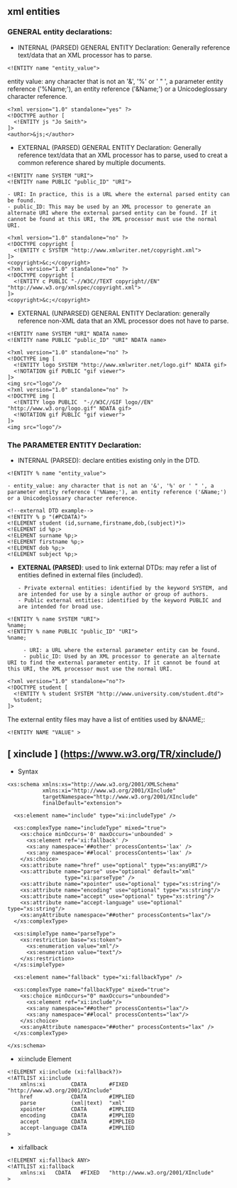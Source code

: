 ## xml entities

### GENERAL entity declarations:
- INTERNAL (PARSED) GENERAL ENTITY Declaration: Generally reference text/data that an XML processor has to parse.
```
<!ENTITY name "entity_value">
```
entity value: any character that is not an '&', '%' or ' " ', a parameter entity reference ('%Name;'), an entity reference ('&Name;') or a Unicodeglossary character reference.
```
<?xml version="1.0" standalone="yes" ?>
<!DOCTYPE author [
  <!ENTITY js "Jo Smith">
]>
<author>&js;</author>
```
- EXTERNAL (PARSED) GENERAL ENTITY Declaration: Generally reference text/data that an XML processor has to parse, used to creat a common reference shared by multiple documents.
```
<!ENTITY name SYSTEM "URI">
<!ENTITY name PUBLIC "public_ID" "URI">
```

    - URI: In practice, this is a URL where the external parsed entity can be found.
    - public_ID: This may be used by an XML processor to generate an alternate URI where the external parsed entity can be found. If it cannot be found at this URI, the XML processor must use the normal URI.

```
<?xml version="1.0" standalone="no" ?>
<!DOCTYPE copyright [
  <!ENTITY c SYSTEM "http://www.xmlwriter.net/copyright.xml">
]>
<copyright>&c;</copyright>
<?xml version="1.0" standalone="no" ?>
<!DOCTYPE copyright [
  <!ENTITY c PUBLIC "-//W3C//TEXT copyright//EN" "http://www.w3.org/xmlspec/copyright.xml">
]>
<copyright>&c;</copyright>
```

- EXTERNAL (UNPARSED) GENERAL ENTITY Declaration: generally reference non-XML data that an XML processor does not have to parse.

```
<!ENTITY name SYSTEM "URI" NDATA name>
<!ENTITY name PUBLIC "public_ID" "URI" NDATA name>
```

```
<?xml version="1.0" standalone="no" ?>
<!DOCTYPE img [
  <!ENTITY logo SYSTEM "http://www.xmlwriter.net/logo.gif" NDATA gif>
  <!NOTATION gif PUBLIC "gif viewer">
]>
<img src="logo"/>
<?xml version="1.0" standalone="no" ?>
<!DOCTYPE img [
  <!ENTITY logo PUBLIC  "-//W3C//GIF logo//EN" "http://www.w3.org/logo.gif" NDATA gif>
  <!NOTATION gif PUBLIC "gif viewer">
]>
<img src="logo"/>
```

### The PARAMETER ENTITY Declaration:
- INTERNAL (PARSED): declare entities existing only in the DTD.
```
<!ENTITY % name "entity_value">
```

    - entity_value: any character that is not an '&', '%' or ' " ', a parameter entity reference ('%Name;'), an entity reference ('&Name;') or a Unicodeglossary character reference.

```
<!--external DTD example-->
<!ENTITY % p "(#PCDATA)">
<!ELEMENT student (id,surname,firstname,dob,(subject)*)>
<!ELEMENT id %p;>
<!ELEMENT surname %p;>
<!ELEMENT firstname %p;>
<!ELEMENT dob %p;>
<!ELEMENT subject %p;>
```
   
- **EXTERNAL (PARSED)**:   used to link external DTDs: may refer a list of entities defined in external files (included). 

      - Private external entities: identified by the keyword SYSTEM, and are intended for use by a single author or group of authors.
      - Public external entities: identified by the keyword PUBLIC and are intended for broad use.

```
<!ENTITY % name SYSTEM "URI">
%name;
<!ENTITY % name PUBLIC "public_ID" "URI">
%name;
```

         - URI: a URL where the external parameter entity can be found.
         - public_ID: Used by an XML processor to generate an alternate URI to find the external parameter entity. If it cannot be found at this URI, the XML processor must use the normal URI.
         
```
<?xml version="1.0" standalone="no"?>
<!DOCTYPE student [
  <!ENTITY % student SYSTEM "http://www.university.com/student.dtd">
  %student;
]>
```

The external entity files may have a list of entities used by &NAME;:

```
<!ENTITY NAME "VALUE" >
```

## [ xinclude ] (https://www.w3.org/TR/xinclude/)
- Syntax
```
<xs:schema xmlns:xs="http://www.w3.org/2001/XMLSchema"
           xmlns:xi="http://www.w3.org/2001/XInclude"
           targetNamespace="http://www.w3.org/2001/XInclude"
           finalDefault="extension">

  <xs:element name="include" type="xi:includeType" />

  <xs:complexType name="includeType" mixed="true">
    <xs:choice minOccurs='0' maxOccurs='unbounded' >
      <xs:element ref='xi:fallback' />
      <xs:any namespace='##other' processContents='lax' />
      <xs:any namespace='##local' processContents='lax' />
    </xs:choice>
    <xs:attribute name="href" use="optional" type="xs:anyURI"/>
    <xs:attribute name="parse" use="optional" default="xml"
                  type="xi:parseType" />
    <xs:attribute name="xpointer" use="optional" type="xs:string"/>
    <xs:attribute name="encoding" use="optional" type="xs:string"/>
    <xs:attribute name="accept" use="optional" type="xs:string"/>
    <xs:attribute name="accept-language" use="optional" type="xs:string"/>
    <xs:anyAttribute namespace="##other" processContents="lax"/>
  </xs:complexType>

  <xs:simpleType name="parseType">
    <xs:restriction base="xs:token">
      <xs:enumeration value="xml"/>
      <xs:enumeration value="text"/>
    </xs:restriction>
  </xs:simpleType>
  
  <xs:element name="fallback" type="xi:fallbackType" />
  
  <xs:complexType name="fallbackType" mixed="true">
    <xs:choice minOccurs="0" maxOccurs="unbounded">
      <xs:element ref="xi:include"/>
      <xs:any namespace="##other" processContents="lax"/>
      <xs:any namespace="##local" processContents="lax"/>
    </xs:choice>
    <xs:anyAttribute namespace="##other" processContents="lax" />
  </xs:complexType>

</xs:schema>
```

-  xi:include Element
```
<!ELEMENT xi:include (xi:fallback?)>
<!ATTLIST xi:include
    xmlns:xi        CDATA       #FIXED    "http://www.w3.org/2001/XInclude"
    href            CDATA       #IMPLIED
    parse           (xml|text)  "xml"
    xpointer        CDATA       #IMPLIED
    encoding        CDATA       #IMPLIED
    accept          CDATA       #IMPLIED
    accept-language CDATA       #IMPLIED
>
```

- xi:fallback
```
<!ELEMENT xi:fallback ANY>
<!ATTLIST xi:fallback
    xmlns:xi   CDATA   #FIXED   "http://www.w3.org/2001/XInclude"
>
```
